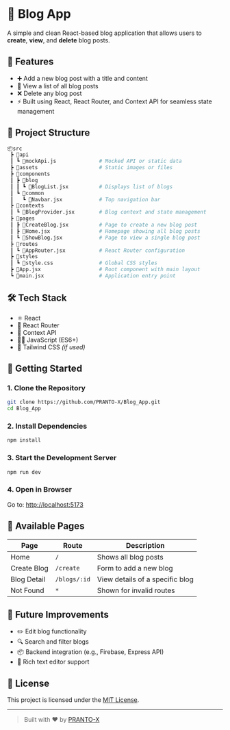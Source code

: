 # 📝 Blog App

A simple and clean React-based blog application that allows users to **create**, **view**, and **delete** blog posts.

## 🚀 Features

- ➕ Add a new blog post with a title and content
- 👀 View a list of all blog posts
- ❌ Delete any blog post
- ⚡ Built using React, React Router, and Context API for seamless state management

## 📂 Project Structure

```bash
📦src
 ┣ 📂api
 ┃ ┗ 📜mockApi.js              # Mocked API or static data
 ┣ 📂assets                    # Static images or files
 ┣ 📂components
 ┃ ┣ 📂blog
 ┃ ┃ ┗ 📜BlogList.jsx          # Displays list of blogs
 ┃ ┗ 📂common
 ┃   ┗ 📜Navbar.jsx            # Top navigation bar
 ┣ 📂contexts
 ┃ ┗ 📜BlogProvider.jsx        # Blog context and state management
 ┣ 📂pages
 ┃ ┣ 📜CreateBlog.jsx          # Page to create a new blog post
 ┃ ┣ 📜Home.jsx                # Homepage showing all blog posts
 ┃ ┗ 📜ShowBlog.jsx            # Page to view a single blog post
 ┣ 📂routes
 ┃ ┗ 📜AppRouter.jsx           # React Router configuration
 ┣ 📂styles
 ┃ ┗ 📜style.css               # Global CSS styles
 ┣ 📜App.jsx                   # Root component with main layout
 ┗ 📜main.jsx                  # Application entry point
```

## 🛠️ Tech Stack

- ⚛️ React
- 🔁 React Router
- 🧠 Context API
- 🧑‍💻 JavaScript (ES6+)
- 💨 Tailwind CSS *(if used)*

## 🧪 Getting Started

### 1. Clone the Repository

```bash
git clone https://github.com/PRANTO-X/Blog_App.git
cd Blog_App
```

### 2. Install Dependencies

```bash
npm install
```

### 3. Start the Development Server

```bash
npm run dev
```

### 4. Open in Browser

Go to: [http://localhost:5173](http://localhost:5173)

## 📄 Available Pages

| Page                | Route              | Description                         |
|---------------------|--------------------|-------------------------------------|
| Home                | `/`                | Shows all blog posts                |
| Create Blog         | `/create`          | Form to add a new blog              |
| Blog Detail         | `/blogs/:id`       | View details of a specific blog     |
| Not Found           | `*`                | Shown for invalid routes            |


## 🚧 Future Improvements

- ✏️ Edit blog functionality
- 🔍 Search and filter blogs
- 📦 Backend integration (e.g., Firebase, Express API)
- 🧾 Rich text editor support

## 📜 License

This project is licensed under the [MIT License](LICENSE).

---

> Built with ❤️ by [PRANTO-X](https://github.com/PRANTO-X)